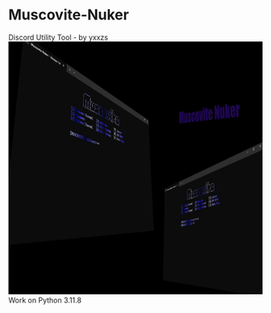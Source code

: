 # Muscovite-Nuker
Discord Utility Tool - by yxxzs
<img src="https://github.com/Rain436/Muscovite-Nuker/blob/main/image/websiteBackground.jpg" alt="python" width="900" height="500"/> 
Work on Python 3.11.8
